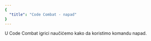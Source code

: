```yaml
---
{
  "title": "Code Combat - napad"
}
---
```


U Code Combat igrici naučićemo kako da koristimo komandu napad.
